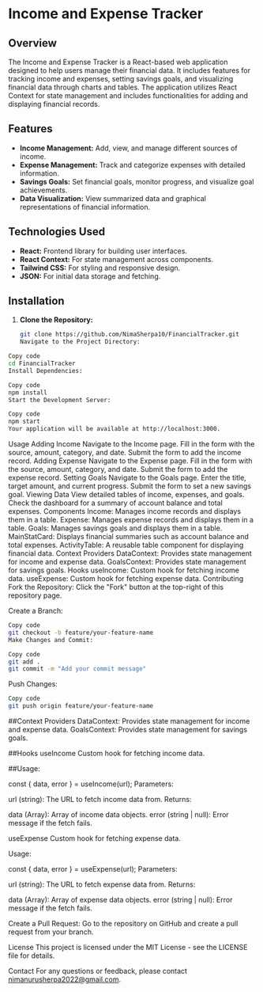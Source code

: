 # Income and Expense Tracker

## Overview

The Income and Expense Tracker is a React-based web application designed to help users manage their financial data. It includes features for tracking income and expenses, setting savings goals, and visualizing financial data through charts and tables. The application utilizes React Context for state management and includes functionalities for adding and displaying financial records.

## Features

- **Income Management:** Add, view, and manage different sources of income.
- **Expense Management:** Track and categorize expenses with detailed information.
- **Savings Goals:** Set financial goals, monitor progress, and visualize goal achievements.
- **Data Visualization:** View summarized data and graphical representations of financial information.

## Technologies Used

- **React:** Frontend library for building user interfaces.
- **React Context:** For state management across components.
- **Tailwind CSS:** For styling and responsive design.
- **JSON:** For initial data storage and fetching.

## Installation

1. **Clone the Repository:**
   ```bash
   git clone https://github.com/NimaSherpa10/FinancialTracker.git
   Navigate to the Project Directory:
   ```

```bash
Copy code
cd FinancialTracker
Install Dependencies:
```

```bash
Copy code
npm install
Start the Development Server:
```

```bash
Copy code
npm start
Your application will be available at http://localhost:3000.
```

Usage
Adding Income
Navigate to the Income page.
Fill in the form with the source, amount, category, and date.
Submit the form to add the income record.
Adding Expense
Navigate to the Expense page.
Fill in the form with the source, amount, category, and date.
Submit the form to add the expense record.
Setting Goals
Navigate to the Goals page.
Enter the title, target amount, and current progress.
Submit the form to set a new savings goal.
Viewing Data
View detailed tables of income, expenses, and goals.
Check the dashboard for a summary of account balance and total expenses.
Components
Income: Manages income records and displays them in a table.
Expense: Manages expense records and displays them in a table.
Goals: Manages savings goals and displays them in a table.
MainStatCard: Displays financial summaries such as account balance and total expenses.
ActivityTable: A reusable table component for displaying financial data.
Context Providers
DataContext: Provides state management for income and expense data.
GoalsContext: Provides state management for savings goals.
Hooks
useIncome: Custom hook for fetching income data.
useExpense: Custom hook for fetching expense data.
Contributing
Fork the Repository:
Click the "Fork" button at the top-right of this repository page.

Create a Branch:

```bash
Copy code
git checkout -b feature/your-feature-name
Make Changes and Commit:
```

```bash
Copy code
git add .
git commit -m "Add your commit message"
```

Push Changes:

```bash
Copy code
git push origin feature/your-feature-name
```

##Context Providers
DataContext: Provides state management for income and expense data.
GoalsContext: Provides state management for savings goals.

##Hooks
useIncome
Custom hook for fetching income data.

##Usage:

const { data, error } = useIncome(url);
Parameters:

url (string): The URL to fetch income data from.
Returns:

data (Array): Array of income data objects.
error (string | null): Error message if the fetch fails.

useExpense
Custom hook for fetching expense data.

Usage:

const { data, error } = useExpense(url);
Parameters:

url (string): The URL to fetch expense data from.
Returns:

data (Array): Array of expense data objects.
error (string | null): Error message if the fetch fails.

Create a Pull Request:
Go to the repository on GitHub and create a pull request from your branch.

License
This project is licensed under the MIT License - see the LICENSE file for details.

Contact
For any questions or feedback, please contact nimanurusherpa2022@gmail.com.
